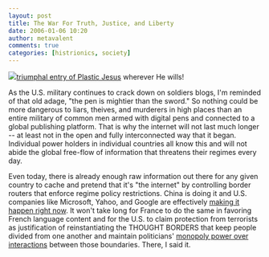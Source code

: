 ```yaml
---
layout: post
title: The War For Truth, Justice, and Liberty
date: 2006-01-06 10:20
author: metavalent
comments: true
categories: [histrionics, society]
---
```

<!--Lead Photo --><a href="http://blog.justanothersoldier.com/?p=68"><img src="https://web.archive.org/web/*/http://awebcamdarkly.com/">triumphal entry of Plastic Jesus</a> wherever He wills!

As the U.S. military continues to crack down on soldiers blogs, I'm reminded of that old adage, "the pen is mightier than the sword."  So nothing could be more dangerous to liars, theives, and murderers in high places than an entire military of common men armed with digital pens and connected to a global publishing platform.  That is why the internet will not last much longer -- at least not in the open and fully interconnected way that it began.  Individual power holders in individual countries all know this and will not abide the global free-flow of information that threatens their regimes every day.

Even today, there is already enough raw information out there for any given country to cache and pretend that it's "the internet" by controlling border routers that enforce regime policy restrictions.  China is doing it and U.S. companies like Microsoft, Yahoo, and Google are effectively <a href="http://arstechnica.com/news.ars/post/20051220-5809.html">making it happen right now</a>.  It won't take long for France to do the same in favoring French language content and for the U.S. to claim protection from terrorists  as justification of reinstantiating the THOUGHT BORDERS that keep people divided from one another and maintain politicians' <a href="http://news.yahoo.com/s/nm/20060106/od_nm/pennies_dc">monopoly power over interactions</a> between those boundaries.  There, I said it.
